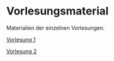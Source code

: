 # Vorlesungsmaterial

Materialien der einzelnen Vorlesungen.

[Vorlesung 1](1/README.md)

[Vorlesung 2](2/README.md)
